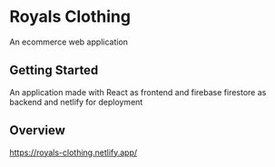 # Royals Clothing

An ecommerce web application

## Getting Started

An application made with React as frontend and firebase firestore as backend and netlify for deployment

## Overview

https://royals-clothing.netlify.app/
